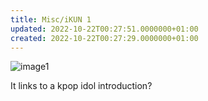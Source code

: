```yaml
---
title: Misc/iKUN 1
updated: 2022-10-22T00:27:51.0000000+01:00
created: 2022-10-22T00:27:29.0000000+01:00
---
```


![image1](../../../../_resources/image1-45.png)

It links to a kpop idol introduction?
